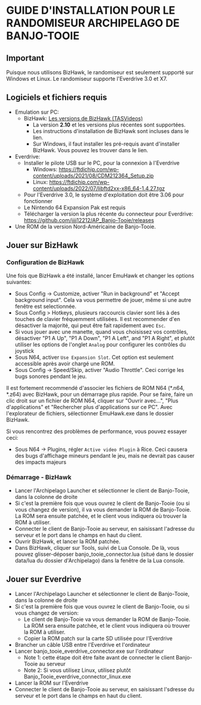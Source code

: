 
# GUIDE D'INSTALLATION POUR LE RANDOMISEUR ARCHIPELAGO DE BANJO-TOOIE

## Important

Puisque nous utilisons BizHawk, le randomiseur est seulement supporté sur Windows et Linux.
Le randomiseur supporte l'Everdrive 3.0 et X7.

## Logiciels et fichiers requis

-   Emulation sur PC:
    -   BizHawk:  [Les versions de BizHawk (TASVideos)](https://tasvideos.org/BizHawk/ReleaseHistory)
        -   La version <b>2.10</b> et les versions plus récentes sont supportées.
        -   Les instructions d'installation de BizHawk sont incluses dans le lien.
        -   Sur Windows, il faut installer les pré-requis avant d'installer BizHawk. Vous pouvez les trouver dans le lien.
-   Everdrive:
    - Installer le pilote USB sur le PC, pour la connexion à l'Everdrive
        - Windows: https://ftdichip.com/wp-content/uploads/2021/08/CDM212364_Setup.zip
        - Linux: https://ftdichip.com/wp-content/uploads/2022/07/libftd2xx-x86_64-1.4.27.tgz
    - Pour l'Everdrive 3.0, le système d'exploitation doit être 3.06 pour fonctionner
    - Le Nintendo 64 Expansion Pak est requis
    -   Télécharger la version la plus récente du connecteur pour Everdrive: https://github.com/jjjj12212/AP_Banjo-Tooie/releases
-   Une ROM de la version Nord-Américaine de Banjo-Tooie.

## Jouer sur BizHawk
### Configuration de BizHawk

Une fois que BizHawk a été installé, lancer EmuHawk et changer les options suivantes:
-   Sous Config -> Customize, activer "Run in background" et "Accept background input". Cela va vous permettre de jouer, même si une autre fenêtre est selectionnée.
-   Sous Config > Hotkeys, plusieurs raccourcis clavier sont liés à des touches de clavier fréquemment utilisées. Il est recommender d'en désactiver la majorité, qui peut être fait rapidement avec `Esc`.
-   Si vous jouer avec une manette, quand vous choisissez vos contrôles, désactiver "P1 A Up", "P1 A Down", "P1 A Left", and "P1 A Right", et plutôt utiliser les options de l'onglet `Analog` pour configurer les contrôles du joystick
-   Sous N64, activer `Use Expansion Slot`. Cet option est seulement accessible après avoir chargé une ROM.
-   Sous Config -> Speed/Skip, activer "Audio Throttle". Ceci corrige les bugs sonores pendant le jeu.

Il est fortement recommendé d'associer les fichiers de ROM N64 (*.n64, *.z64) avec BizHawk, pour un démarrage plus rapide. Pour se faire, faire un clic droit sur un fichier de ROM N64, cliquer sur "Ouvrir avec...", "Plus d'applications" et "Rechercher plus d'applications sur ce PC". Avec l'explorateur de fichiers, sélectionner EmuHawk.exe dans le dossier BizHawk.

Si vous rencontrez des problèmes de performance, vous pouvez essayer ceci:
- Sous N64 -> Plugins, régler `Active video Plugin` à Rice.
Ceci causera des bugs d'affichage mineurs pendant le jeu, mais ne devrait pas causer des impacts majeurs

### Démarrage - BizHawk

- Lancer l'Archipelago Launcher et sélectionner le client de Banjo-Tooie, dans la colonne de droite
- Si c'est la première fois que vous ouvrez le client de Banjo-Tooie (ou si vous changez de version), il va vous demander la ROM de Banjo-Tooie. La ROM sera ensuite patchée, et le client vous indiquera où trouver la ROM à utiliser.
- Connecter le client de Banjo-Tooie au serveur, en saisissant l'adresse du serveur et le port dans le champs en haut du client.
- Ouvrir BizHawk, et lancer la ROM patchée.
- Dans BizHawk, cliquer sur Tools, suivi de Lua Console. De là, vous pouvez glisser-déposer banjo_tooie_connector.lua (situé dans le dossier data/lua du dossier d'Archipelago) dans la fenêtre de la Lua console.

## Jouer sur Everdrive
- Lancer l'Archipelago Launcher et sélectionner le client de Banjo-Tooie, dans la colonne de droite
- Si c'est la première fois que vous ouvrez le client de Banjo-Tooie, ou si vous changez de version:
  - Le client de Banjo-Tooie va vous demander la ROM de Banjo-Tooie. La ROM sera ensuite patchée, et le client vous indiquera où trouver la ROM à utiliser.
  - Copier la ROM patch sur la carte SD utilisée pour l'Everdrive
- Brancher un câble USB entre l'Everdrive et l'ordinateur
- Lancer banjo_tooie_everdrive_connector.exe sur l'ordinateur
  - Note 1: cette étape doit être faite avant de connecter le client Banjo-Tooie au serveur
  - Note 2: Si vous utilisez Linux, utilisez plutôt Banjo_Tooie_everdrive_connector_linux.exe
- Lancer la ROM sur l'Everdrive
- Connecter le client de Banjo-Tooie au serveur, en saisissant l'sdresse du serveur et le port dans le champs en haut du client.
